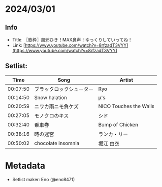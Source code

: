 # 2024/03/01

## Info
- Title: 〖歌枠〗風邪ひき！MAX鼻声！ゆっくりしていってね！
- Link: [https://www.youtube.com/watch?v=8rfzadT3VYY](https://www.youtube.com/watch?v=8rfzadT3VYY)

## Setlist:
| Time    | Song                     | Artist                   |
|---------|--------------------------|--------------------------|
| 00:07:50| ブラックロックシューター | Ryo                      |
| 00:14:50| Snow halation            | μ's                      |
| 00:20:59| ニワカ雨ニモ負ケズ         | NICO Touches the Walls   |
| 00:27:05| モノクロのキス           | シド                      |
| 00:32:40| 乗車券                   | Bump of Chicken          |
| 00:38:16| 時の迷宮                 | ランカ・リー               |
| 00:50:02| chocolate insomnia       | 堀江 由衣                  |

# Metadata
- Setlist maker: Eno (@eno8471)
